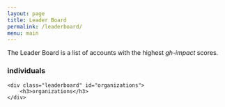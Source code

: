```yaml
---
layout: page
title: Leader Board
permalink: /leaderboard/
menu: main
---
```


The Leader Board is a list of accounts with the highest *gh-impact* scores.

<div id="board">
    <div class="leaderboard" id="individuals">
        <h3>individuals</h3>
    </div>

    <div class="leaderboard" id="organizations">
        <h3>organizations</h3>
    </div>
</div>

<script>
$(leaderboard_main);
</script>
